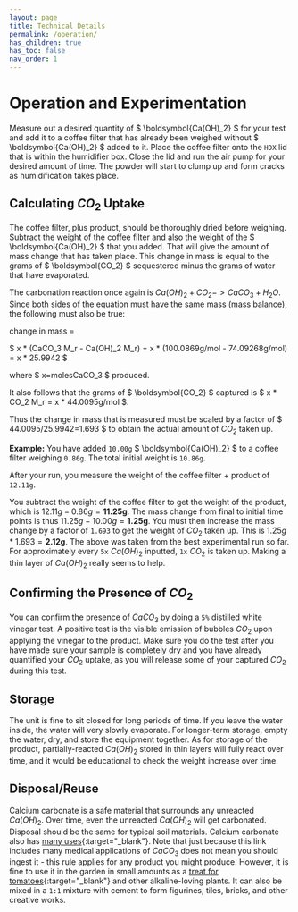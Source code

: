 ```yaml
---
layout: page
title: Technical Details
permalink: /operation/
has_children: true
has_toc: false
nav_order: 1
---
```


# Operation and Experimentation

Measure out a desired quantity of $ \boldsymbol{Ca(OH)_2} $ for your test and add it to a coffee filter that has already been weighed without $ \boldsymbol{Ca(OH)_2} $ added to it. Place the coffee filter onto the `HDX` lid that is within the humidifier box. Close the lid and run the air pump for your desired amount of time. The powder will start to clump up and form cracks as humidification takes place.
​
​
## Calculating $CO_2$ Uptake

The coffee filter, plus product, should be thoroughly dried before weighing. Subtract the weight of the coffee filter and also the weight of the $ \boldsymbol{Ca(OH)_2} $ that you added. That will give the amount of mass change that has taken place. This change in mass is equal to the grams of $ \boldsymbol{CO_2} $ sequestered minus the grams of water that have evaporated.

<!-- Example of Kramdown Equation Syntax -->
<!-- link: https://kramdown.gettalong.org/syntax.html#math-blocks -->
<!-- $$
\begin{aligned}
  & \phi(x,y) = \phi \left(\sum_{i=1}_n x_ie_i, \sum_{j=1}_n y_je_j \right)
  = \sum_{i=1}_n \sum_{j=1}_n x_i y_j \phi(e_i, e_j) = \\
  & (x_1, \ldots, x_n) \left( \begin{array}{ccc}
      \phi(e_1, e_1) & \cdots & \phi(e_1, e_n) \\
      \vdots & \ddots & \vdots \\
      \phi(e_n, e_1) & \cdots & \phi(e_n, e_n)
    \end{array} \right)
  \left( \begin{array}{c}
      y_1 \\
      \vdots \\
      y_n
    \end{array} \right)
\end{aligned}
$$ -->

<!-- Example using \boldsymbol - as not all LaTeX syntax is supported in MathJax -->
<!-- $ \nabla_\boldsymbol{x} J(\boldsymbol{x}) $ -->

<!-- Example of raw rendering using liquid tags
{% raw %}
{% endraw %} 
-->

The carbonation reaction once again is $Ca(OH)_2+CO_2->CaCO_3+H_2O$. Since both sides of the equation must have the same mass (mass balance), the following must also be true:

change in mass =

$ x * (CaCO_3 M_r - Ca(OH)_2 M_r) = x * (100.0869g/mol - 74.09268g/mol) = x * 25.9942 $

where $ x=molesCaCO_3 $ produced.

It also follows that the grams of $ \boldsymbol{CO_2} $ captured is $ x * CO_2 M_r = x * 44.0095g/mol $.

Thus the change in mass that is measured must be scaled by a factor of $ 44.0095/25.9942=1.693 $ to obtain the actual amount of $CO_2$ taken up.

**Example:** You have added `10.00g` $ \boldsymbol{Ca(OH)_2} $ to a coffee filter weighing `0.86g`. The total initial weight is `10.86g`.

After your run, you measure the weight of the coffee filter + product of `12.11g`.

You subtract the weight of the coffee filter to get the weight of the product, which is $12.11g-0.86g=\boldsymbol{11.25g}$.
The mass change from final to initial time points is thus  $11.25g-10.00g=\boldsymbol{1.25g}$.
You must then increase the mass change by a factor of `1.693` to get the weight of $CO_2$ taken up. This is $1.25g*1.693=\boldsymbol{2.12g}$.
The above was taken from the best experimental run so far. For approximately every `5x` $Ca(OH)_2$ inputted, `1x` $CO_2$ is taken up. Making a thin layer of $Ca(OH)_2$ really seems to help.

## Confirming the Presence of $CO_2$

You can confirm the presence of $CaCO_3$ by doing a `5%` distilled white vinegar test. A positive test is the visible emission of bubbles $CO_2$ upon applying the vinegar to the product. Make sure you do the test after you have made sure your sample is completely dry and you have already quantified your $CO_2$ uptake, as you will release some of your captured $CO_2$ during this test.

## Storage

The unit is fine to sit closed for long periods of time. If you leave the water inside, the water will very slowly evaporate. For longer-term storage, empty the water, dry, and store the equipment together. As for storage of the product, partially-reacted $Ca(OH)_2$ stored in thin layers will fully react over time, and it would be educational to check the weight increase over time.

## Disposal/Reuse

Calcium carbonate is a safe material that surrounds any unreacted $Ca(OH)_2$. Over time, even the unreacted $Ca(OH)_2$ will get carbonated. Disposal should be the same for typical soil materials. Calcium carbonate also has [many uses](https://sciencestruck.com/uses-of-calcium-carbonate){:target="_blank"}. Note that just because this link includes many medical applications of $CaCO_3$ does not mean you should ingest it - this rule applies for any product you might produce. However, it is fine to use it in the garden in small amounts as a [treat for tomatoes](https://www.thegardenprepper.com/homemade-calcium-for-tomato-plants/){:target="_blank"} and other alkaline-loving plants. It can also be mixed in a `1:1` mixture with cement to form figurines, tiles, bricks, and other creative works.
